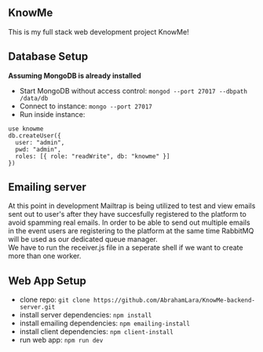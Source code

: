 ## KnowMe

This is my full stack web development project KnowMe!

## Database Setup

__Assuming MongoDB is already installed__

* Start MongoDB without access control: `mongod --port 27017 --dbpath /data/db`
* Connect to instance: `mongo --port 27017`
* Run inside instance:
```
use knowme
db.createUser({
  user: "admin",
  pwd: "admin",
  roles: [{ role: "readWrite", db: "knowme" }]
})
```

## Emailing server

At this point in development Mailtrap is being utilized to test and view emails sent out to user's after they have succesfully registered to the platform to avoid spamming real emails. In order to be able to send out multiple emails in the event users are registering to the platform at the same time RabbitMQ will be used as our dedicated queue manager.<br>We have to run the receiver.js file in a seperate shell if we want to create more than one worker.

## Web App Setup

* clone repo: `git clone https://github.com/AbrahamLara/KnowMe-backend-server.git`
* install server dependencies: `npm install`
* install emailing dependencies: `npm emailing-install`
* install client dependencies: `npm client-install`
* run web app: `npm run dev`